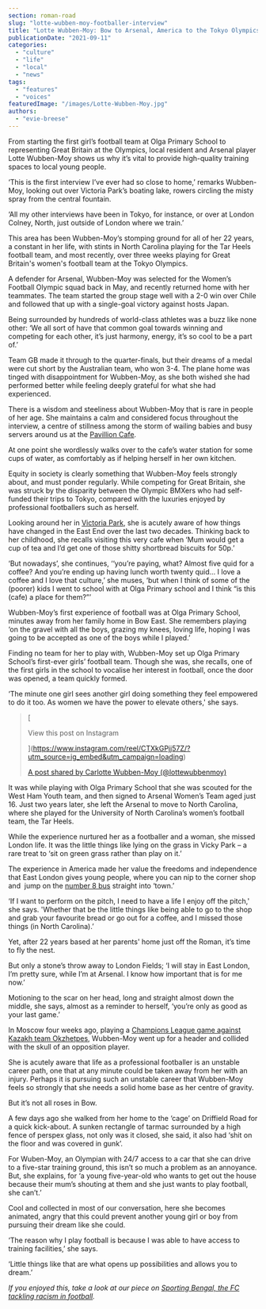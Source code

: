 ```yaml
---
section: roman-road
slug: "lotte-wubben-moy-footballer-interview"
title: "Lotte Wubben-Moy: Bow to Arsenal, America to the Tokyo Olympics, and home again"
publicationDate: "2021-09-11"
categories: 
  - "culture"
  - "life"
  - "local"
  - "news"
tags: 
  - "features"
  - "voices"
featuredImage: "/images/Lotte-Wubben-Moy.jpg"
authors: 
  - "evie-breese"
---
```


From starting the first girl’s football team at Olga Primary School to representing Great Britain at the Olympics, local resident and Arsenal player Lotte Wubben-Moy shows us why it’s vital to provide high-quality training spaces to local young people. 

‘This is the first interview I’ve ever had so close to home,’ remarks Wubben-Moy, looking out over Victoria Park’s boating lake, rowers circling the misty spray from the central fountain.

‘All my other interviews have been in Tokyo, for instance, or over at London Colney, North, just outside of London where we train.’ 

This area has been Wubben-Moy’s stomping ground for all of her 22 years, a constant in her life, with stints in North Carolina playing for the Tar Heels football team, and most recently, over three weeks playing for Great Britain's women's football team at the Tokyo Olympics. 

A defender for Arsenal, Wubben-Moy was selected for the Women’s Football Olympic squad back in May, and recently returned home with her teammates. The team started the group stage well with a 2-0 win over Chile and followed that up with a single-goal victory against hosts Japan.

Being surrounded by hundreds of world-class athletes was a buzz like none other: ‘We all sort of have that common goal towards winning and competing for each other, it’s just harmony, energy, it’s so cool to be a part of.’

Team GB made it through to the quarter-finals, but their dreams of a medal were cut short by the Australian team, who won 3-4. The plane home was tinged with disappointment for Wubben-Moy, as she both wished she had performed better while feeling deeply grateful for what she had experienced. 

There is a wisdom and steeliness about Wubben-Moy that is rare in people of her age. She maintains a calm and considered focus throughout the interview, a centre of stillness among the storm of wailing babies and busy servers around us at the [Pavillion Cafe](https://romanroadlondon.com/pavilion-victoria-park-cafe-a-sri-lankan-story/). 

At one point she wordlessly walks over to the cafe’s water station for some cups of water, as comfortably as if helping herself in her own kitchen.

Equity in society is clearly something that Wubben-Moy feels strongly about, and must ponder regularly. While competing for Great Britain, she was struck by the disparity between the Olympic BMXers who had self-funded their trips to Tokyo, compared with the luxuries enjoyed by professional footballers such as herself.

Looking around her in [Victoria Park](https://romanroadlondon.com/victoria-park-east-london-bow/), she is acutely aware of how things have changed in the East End over the last two decades. Thinking back to her childhood, she recalls visiting this very cafe when ‘Mum would get a cup of tea and I’d get one of those shitty shortbread biscuits for 50p.’ 

‘But nowadays’, she continues, ‘‘you’re paying, what? Almost five quid for a coffee? And you’re ending up having lunch worth twenty quid... I love a coffee and I love that culture,’ she muses, ‘but when I think of some of the (poorer) kids I went to school with at Olga Primary school and I think “is this (cafe) a place for them?”’

Wubben-Moy’s first experience of football was at Olga Primary School, minutes away from her family home in Bow East. She remembers playing ‘on the gravel with all the boys, grazing my knees, loving life, hoping I was going to be accepted as one of the boys while I played.’ 

Finding no team for her to play with, Wubben-Moy set up Olga Primary School’s first-ever girls’ football team. Though she was, she recalls, one of the first girls in the school to vocalise her interest in football, once the door was opened, a team quickly formed.

‘The minute one girl sees another girl doing something they feel empowered to do it too. As women we have the power to elevate others,' she says.

> [
> 
> View this post on Instagram
> 
> ](https://www.instagram.com/reel/CTXkGPjj57Z/?utm_source=ig_embed&utm_campaign=loading)
> 
> [A post shared by Carlotte Wubben-Moy (@lottewubbenmoy)](https://www.instagram.com/reel/CTXkGPjj57Z/?utm_source=ig_embed&utm_campaign=loading)

It was while playing with Olga Primary School that she was scouted for the West Ham Youth team, and then signed to Arsenal Women’s Team aged just 16. Just two years later, she left the Arsenal to move to North Carolina, where she played for the University of North Carolina’s women’s football team, the Tar Heels. 

While the experience nurtured her as a footballer and a woman, she missed London life. It was the little things like lying on the grass in Vicky Park – a rare treat to ‘sit on green grass rather than play on it.’

The experience in America made her value the freedoms and independence that East London gives young people, where you can nip to the corner shop and  jump on the [number 8 bus](https://romanroadlondon.com/allen-staines-no8-bus-bow-garage-charladies-bowler-hats/) straight into ‘town.’

‘If I want to perform on the pitch, I need to have a life I enjoy off the pitch,' she says. 'Whether that be the little things like being able to go to the shop and grab your favourite bread or go out for a coffee, and I missed those things (in North Carolina).’

Yet, after 22 years based at her parents' home just off the Roman, it’s time to fly the nest. 

But only a stone’s throw away to London Fields; ‘I will stay in East London, I’m pretty sure, while I’m at Arsenal. I know how important that is for me now.’

Motioning to the scar on her head, long and straight almost down the middle, she says, almost as a reminder to herself, ‘you’re only as good as your last game.’

In Moscow four weeks ago, playing a [Champions League game against Kazakh team Okzhetpes](https://www.theguardian.com/football/2021/aug/18/arsenal-women-cruise-to-champions-league-qualifying-win-over-okzhetpes-jonas-eidevall), Wubben-Moy went up for a header and collided with the skull of an opposition player. 

She is acutely aware that life as a professional footballer is an unstable career path, one that at any minute could be taken away from her with an injury. Perhaps it is pursuing such an unstable career that Wubben-Moy feels so strongly that she needs a solid home base as her centre of gravity. 

But it’s not all roses in Bow. 

A few days ago she walked from her home to the ‘cage’ on Driffield Road for a quick kick-about. A sunken rectangle of tarmac surrounded by a high fence of perspex glass, not only was it closed, she said, it also had ‘shit on the floor and was covered in gunk’.

For Wuben-Moy, an Olympian with 24/7 access to a car that she can drive to a five-star training ground, this isn’t so much a problem as an annoyance. But, she explains, for ‘a young five-year-old who wants to get out the house because their mum’s shouting at them and she just wants to play football, she can’t.’

Cool and collected in most of our conversation, here she becomes animated, angry that this could prevent another young girl or boy from pursuing their dream like she could.

‘The reason why I play football is because I was able to have access to training facilities,’ she says. 

‘Little things like that are what opens up possibilities and allows you to dream.’

_If you enjoyed this, take a look at our piece on ​​_[_Sporting Bengal, the FC tackling racism in football_](https://romanroadlondon.com/sporting-bengal-fc-racism-football/)_._


